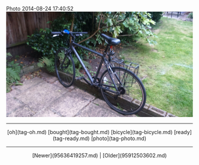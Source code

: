 <!--
title: Photo 2014-08-24 17
date: 2020-06-28T14:38:48.465Z
tags: oh, bought, bicycle, ready, photo
-->

Photo 2014-08-24 17:40:52
![](95654403197-0.jpg)

<!--BOTTOM-POST-NAVIGATION-->
---

<center>[oh](tag-oh.md) [bought](tag-bought.md) [bicycle](tag-bicycle.md) [ready](tag-ready.md) [photo](tag-photo.md)</center>

---

<center>[Newer](95636419257.md) | [Older](95912503602.md)</center>